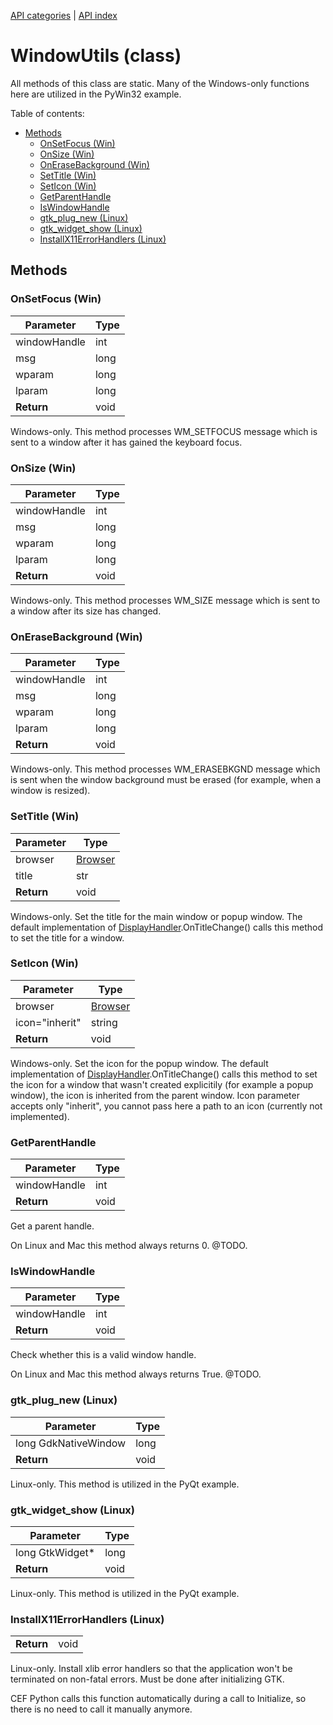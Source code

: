 [API categories](API-categories.md) | [API index](API-index.md)


# WindowUtils (class)

All methods of this class are static. Many of the Windows-only functions here are utilized in the PyWin32 example.


Table of contents:
* [Methods](#methods)
  * [OnSetFocus (Win)](#onsetfocus-win)
  * [OnSize (Win)](#onsize-win)
  * [OnEraseBackground (Win)](#onerasebackground-win)
  * [SetTitle (Win)](#settitle-win)
  * [SetIcon (Win)](#seticon-win)
  * [GetParentHandle](#getparenthandle)
  * [IsWindowHandle](#iswindowhandle)
  * [gtk_plug_new (Linux)](#gtk_plug_new-linux)
  * [gtk_widget_show (Linux)](#gtk_widget_show-linux)
  * [InstallX11ErrorHandlers (Linux)](#installx11errorhandlers-linux)


## Methods


### OnSetFocus (Win)

| Parameter | Type |
| --- | --- |
| windowHandle | int |
| msg | long |
| wparam | long |
| lparam | long |
| __Return__ | void |

Windows-only. This method processes WM_SETFOCUS message which is sent to a window after it has gained the keyboard focus.


### OnSize (Win)

| Parameter | Type |
| --- | --- |
| windowHandle | int |
| msg | long |
| wparam | long |
| lparam | long |
| __Return__ | void |

Windows-only. This method processes WM_SIZE message which is sent to a window after its size has changed.


### OnEraseBackground (Win)

| Parameter | Type |
| --- | --- |
| windowHandle | int |
| msg | long |
| wparam | long |
| lparam | long |
| __Return__ | void |

Windows-only. This method processes WM_ERASEBKGND message which is sent when the window background must be erased (for example, when a window is resized).


### SetTitle (Win)

| Parameter | Type |
| --- | --- |
| browser | [Browser](Browser.md) |
| title | str |
| __Return__ | void |

Windows-only. Set the title for the main window or popup window. The default implementation of [DisplayHandler](DisplayHandler.md).OnTitleChange() calls this method to set the title for a window.


### SetIcon (Win)

| Parameter | Type |
| --- | --- |
| browser | [Browser](Browser.md) |
| icon="inherit" | string |
| __Return__ | void |

Windows-only. Set the icon for the popup window. The default implementation of [DisplayHandler](DisplayHandler.md).OnTitleChange() calls this method to set the icon for a window that wasn't created explicitily (for example a popup window), the icon is inherited from the parent window. Icon parameter accepts only "inherit", you cannot pass here a path to an icon (currently not implemented).


### GetParentHandle

| Parameter | Type |
| --- | --- |
| windowHandle | int |
| __Return__ | void |

Get a parent handle.

On Linux and Mac this method always returns 0. @TODO.


### IsWindowHandle

| Parameter | Type |
| --- | --- |
| windowHandle | int |
| __Return__ | void |

Check whether this is a valid window handle.

On Linux and Mac this method always returns True. @TODO.


### gtk_plug_new (Linux)

| Parameter | Type |
| --- | --- |
| long GdkNativeWindow | long |
| __Return__ | void |

Linux-only. This method is utilized in the PyQt example.


### gtk_widget_show (Linux)

| Parameter | Type |
| --- | --- |
| long GtkWidget* | long |
| __Return__ | void |

Linux-only. This method is utilized in the PyQt example.


### InstallX11ErrorHandlers (Linux)

| | |
| --- | --- |
| __Return__ | void |

Linux-only. Install xlib error handlers so that the application
won't be terminated on non-fatal errors. Must be done after
initializing GTK.

CEF Python calls this function automatically during a call to
Initialize, so there is no need to call it manually anymore.
